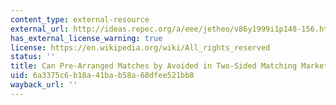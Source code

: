 ```yaml
---
content_type: external-resource
external_url: http://ideas.repec.org/a/eee/jetheo/v86y1999i1p148-156.html
has_external_license_warning: true
license: https://en.wikipedia.org/wiki/All_rights_reserved
status: ''
title: Can Pre-Arranged Matches by Avoided in Two-Sided Matching Markets
uid: 6a3375c6-b18a-41ba-b58a-68dfee521bb8
wayback_url: ''
---
```

